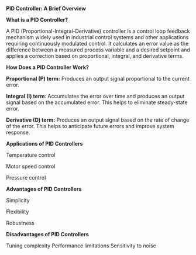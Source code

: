 **PID Controller: A Brief Overview**

**What is a PID Controller?**

A PID (Proportional-Integral-Derivative) controller is a control loop feedback mechanism widely used in industrial control systems and other applications requiring continuously modulated control. It calculates an error value as the difference between a measured process variable and a desired setpoint and applies a correction based on proportional, integral, and derivative terms.  

**How Does a PID Controller Work?**

**Proportional (P) term:** Produces an output signal proportional to the current error.

**Integral (I) term**: Accumulates the error over time and produces an output signal based on the accumulated error. This helps to eliminate steady-state error.

**Derivative (D) term:** Produces an output signal based on the rate of change of the error. This helps to anticipate future errors and improve system response.

**Applications of PID Controllers**

Temperature control

Motor speed control

Pressure control

**Advantages of PID Controllers**

Simplicity

Flexibility

Robustness

**Disadvantages of PID Controllers**

Tuning complexity
Performance limitations
Sensitivity to noise
